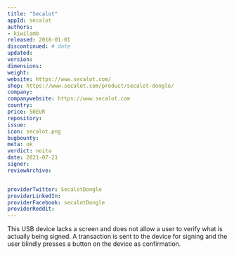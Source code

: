 ```yaml
---
title: "Secalot"
appId: secalot
authors:
- kiwilamb
released: 2018-01-01
discontinued: # date
updated:
version:
dimensions: 
weight: 
website: https://www.secalot.com/
shop: https://www.secalot.com/product/secalot-dongle/
company: 
companywebsite: https://www.secalot.com
country: 
price: 50EUR
repository: 
issue:
icon: secalot.png
bugbounty:
meta: ok
verdict: noita
date: 2021-07-21
signer:
reviewArchive:


providerTwitter: SecalotDongle
providerLinkedIn: 
providerFacebook: secalotDongle
providerReddit: 
---
```


This USB device lacks a screen and does not allow a user to verify what is actually being signed.
A transaction is sent to the device for signing and the user blindly presses a button on the device as confirmation.

